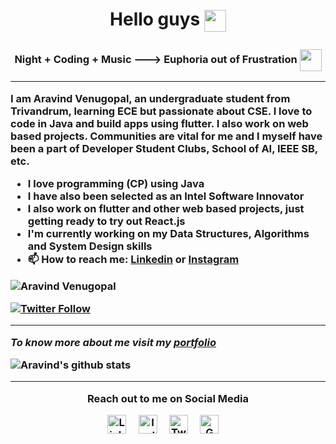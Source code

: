 <H1><p align = "center"><b> Hello guys</b></p</H1> <img src="https://media.giphy.com/media/hvRJCLFzcasrR4ia7z/giphy.gif" width="35px" align="center">

<!--<p align="center" ><img 
 src="https://user-images.githubusercontent.com/22797857/90096298-b90f4b00-dd54-11ea-9a31-00ad53f8ec04.gif" width="40%"/></p>-->
 <H3><p align = "center"><b>Night + Coding + Music ---> Euphoria out of Frustration </b></p</H3>  <img src="https://media3.giphy.com/media/jqkipjwTMxNRgCKzad/giphy.gif?cid=6c09b9527f65be1882d43e9e840eac08f9b82f9306992af9&rid=giphy.gif" width="35px" align="center">

----
<p>I am Aravind Venugopal, an undergraduate student from Trivandrum, learning ECE but passionate about CSE. I love to code in Java and build apps using flutter. I also work on web based projects. Communities are vital for me and I myself have been a part of Developer Student Clubs, School of AI, IEEE SB, etc. </p>

- I love programming (CP) using Java
- I have also been selected as an Intel Software Innovator
- I also work on flutter and other web based projects, just getting ready to try out React.js
- I'm currently working on my Data Structures, Algorithms and System Design skills
- 📫 How to reach me:  [Linkedin](https://www.linkedin.com/in/aravind1444/) or [Instagram](https://www.instagram.com/in/aravindvenugopal02/)

<p align="left"> <img src="https://komarev.com/ghpvc/?username=Aravind14444" alt="Aravind Venugopal" /> </p>

[![Twitter Follow](https://img.shields.io/twitter/follow/AravindV1444?style=social)](https://twitter.com/AravindV1444)


----

*To know more about me visit my [portfolio](https://aravindvenugopal.in/)*

![Aravind's github stats](https://github-readme-stats.vercel.app/api?username=Aravind1444&show_icons=true&hide=["issues"])


----
<p align="center">Reach out to me on Social Media</p>
<p align="center">
  <a href="https://www.linkedin.com/in/aravind1444/"><img src="https://cdn.jsdelivr.net/npm/simple-icons@v3/icons/linkedin.svg" width="30px" alt="LinkedIn"></a> &nbsp; &nbsp;
  <a href="https://www.instagram.com/aravindvenugopal02/"><img src="https://cdn.jsdelivr.net/npm/simple-icons@v3/icons/instagram.svg" width="30px" alt="Instagram"></a> &nbsp; &nbsp;
  <a href="https://twitter.com/AravindV1444"><img src="https://cdn.jsdelivr.net/npm/simple-icons@v3/icons/twitter.svg" width="30px" alt="Twitter"></a> &nbsp; &nbsp;
  <a href="aravindvenugopal02@gmail.com"><img src="https://cdn.jsdelivr.net/npm/simple-icons@v3/icons/gmail.svg" width="30px" alt="Gmail"></a> &nbsp; &nbsp;
  </p>


